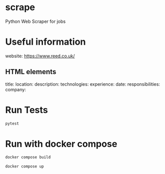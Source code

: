# scrape
Python Web Scraper for jobs

# Useful information
website: https://www.reed.co.uk/

## HTML elements
title:
location:
description:
technologies:
experience:
date:
responsibilities:
company:

# Run Tests
```bash
pytest
```

# Run with docker compose
```bash
docker compose build
```
```bash
docker compose up
```